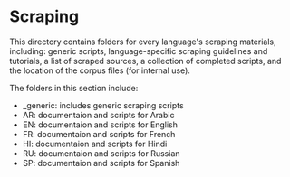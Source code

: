 # Scraping

This directory contains folders for every language's scraping materials, including: generic scripts, language-specific scraping guidelines and tutorials, a list of scraped sources, a collection of completed scripts, and the location of the corpus files (for internal use).

The folders in this section include:

* _generic: includes generic scraping scripts
* AR: documentaion and scripts for Arabic 
* EN: documentaion and scripts for English 
* FR: documentaion and scripts for French 
* HI: documentaion and scripts for Hindi 
* RU: documentaion and scripts for Russian 
* SP: documentaion and scripts for Spanish
